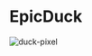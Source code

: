 # EpicDuck
![duck-pixel](https://user-images.githubusercontent.com/41130789/192679551-b0cb771f-e0f4-4d08-83b4-d1698f1a4120.gif)
